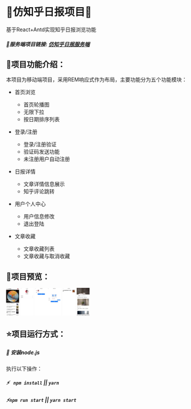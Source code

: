 # 🌸仿知乎日报项目🌸

基于React+Antd实现知乎日报浏览功能

##### 🍓服务端项目链接: [仿知乎日报服务端](https://github.com/archer0621/zhihu_daily_server)

## 🍄项目功能介绍：

本项目为移动端项目，采用REM响应式作为布局，主要功能分为五个功能模块：

- 首页浏览
  - 首页轮播图
  - 无限下拉
  - 按日期排序列表

- 登录/注册
  - 登录/注册验证
  - 验证码发送功能
  - 未注册用户自动注册
- 日报详情
  - 文章详情信息展示
  - 知乎评论跳转
- 用户个人中心
  - 用户信息修改
  - 退出登陆
- 文章收藏
  - 文章收藏列表
  - 文章收藏与取消收藏

## 🍥项目预览：

<img src="https://github.com/archer0621/zhihu_daily/blob/main/static/home.jpg" alt="home" style="zoom: 20%;" />                 <img src="https://github.com/archer0621/zhihu_daily/blob/main/static/personal.jpg" alt="personal" style="zoom: 20%;" />                <img src="https://github.com/archer0621/zhihu_daily/blob/main/static/update.jpg" alt="update" style="zoom: 20%;" /><img src="https://github.com/archer0621/zhihu_daily/blob/main/static/login.jpg" alt="login" style="zoom: 20%;" />                <img src="https://github.com/archer0621/zhihu_daily/blob/main/static/store.jpg" alt="store" style="zoom: 20%;" />                <img src="https://github.com/archer0621/zhihu_daily/blob/main/static/detail.jpg" alt="detail" style="zoom: 20%;" />



## ⭐项目运行方式：

##### 🌟 安装node.js

执行以下操作：

##### ⚡ ` npm install` || `yarn `

##### ⚡`npm run start` || `yarn start`

